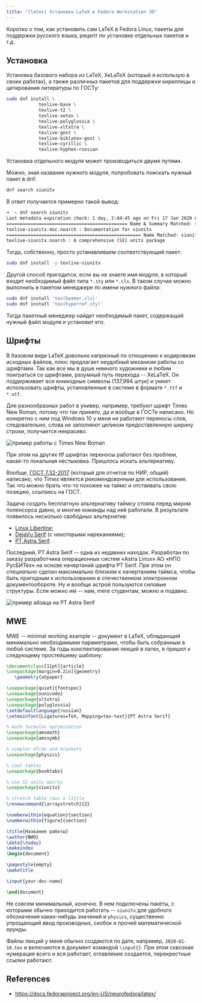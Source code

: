 ```yaml
---
title: "[latex] Установка LaTeX в Fedora Workstation 30"
---
```


Коротко о том, как установить сам LaTeX в Fedora Linux, пакеты для поддержки русского языка, рецепт по установке отдельных пакетов и т.д.

## Установка

Установка базового набора из LaTeX, XeLaTeX (который я использую в своих работах), а также различных пакетов для поддержки кириллицы и цитирования литературы по ГОСТу:

```bash
sudo dnf install \
            texlive-base \
            texlive-t2 \
            texlive-xetex \
            texlive-polyglossia \
            texlive-xltxtra \
            texlive-gost \
            texlive-biblatex-gost \
            texlive-cyrillic \
            texlive-hyphen-russian
```

Установка отдельного модуля может производиться двумя путями.

Можно, зная название нужного модуля, попробовать поискать нужный пакет в dnf:

```bash
dnf search siunitx
```

В ответ получается примерно такой вывод:

```bash
➜  ~ dnf search siunitx
Last metadata expiration check: 1 day, 2:44:45 ago on Fri 17 Jan 2020 08:24:17 PM MSK.
============================================= Name & Summary Matched: siunitx ==============================================
texlive-siunitx-doc.noarch : Documentation for siunitx
================================================== Name Matched: siunitx ===================================================
texlive-siunitx.noarch : A comprehensive (SI) units package
```

Тогда, собственно, просто устанавливаем соответствующий пакет:

```bash
sudo dnf install -y texlive-siunitx
```

Другой способ пригодится, если вы не знаете имя модуля, в который входит необходимый файл типа `*.sty` или `*.cls`.
В таком случае можно выполнить в пакетом менеджере по имени нужного файла:

```bash
sudo dnf install 'tex(beamer.cls)' 
sudo dnf install 'tex(hyperref.sty)' 
```

Тогда пакетный менеджер найдет необходимый пакет, содержащий нужный файл модуля и установит его.

## Шрифты

В базовом виде LaTeX довольно капризный по отношению к кодировкам исходных файлов, плюс предлагает неудобный механизм работы со шрифтами.
Так как все мы в душе немного художники и любим поиграться со шрифтами, разумный путь перехода -- XeLaTeX.
Он поддерживает все юникодные символы (137,994 штук) и умеет использовать шрифты, установленные в системе в формате `*.ttf` и `*.otf`.

Для разнообразных работ в универ, например, требуют шрифт Times New Roman, потому что так _принято_, да и вообще в ГОСТе написано.
Но конкретно с ним под Windows 10 у меня не работают переносы слов, следовательно, слова не заполняют целиком предоставленную ширину строки, получается некрасиво.

![пример работы с Times New Roman](https://i.ibb.co/kyTYBsj/image.png)

При этом на других ttf шрифтах переносы работают без проблем, какая-то локальная нестыковка.
Пришлось искать альтернативу.

Вообще, [ГОСТ 7.32-2017](http://www.tsu.ru/upload/medialibrary/8cf/gost_7.32_2017.pdf) (который для отчетов по НИР, общий) написано, что Times является _рекомендованным_ для использования.
Так что можно брать что-то похожее на таймс и отстаивать свою позицию, ссылаясь на ГОСТ.

Задача создать бесплатную альтернативу таймсу стояла перед миром попенсорса давно, и многие команды над ней работали.
В результате появилось несколько свободных альтернатив:

- [Linux Libertine](https://sourceforge.net/projects/linuxlibertine/);
- [DejaVu Serif](https://dejavu-fonts.github.io/) (с некоторыми нареканиями);
- [PT Astra Serif](https://www.paratype.ru/fonts/pt/pt-astra-serif).

Последний, PT Astra Serif -- одна из недавних находок.
Разработан по заказу разработчика операционных систем «Astra Linux» АО «НПО РусБИТех» на основе начертаний шрифта PT Serif.
При этом он _специально_ сделан максимально близким к начертаниям таймса, чтобы быть пригодным к использованию в отечественном электронном документообороте.
Ну и вообще астрой пользуются силовые структуры.
Если можно им -- нам, mere студентам, можно и подавно.

![пример абзаца на PT Astra Serif](https://i.ibb.co/x6qXy4h/image.png)

## MWE

MWE -- minimal working example -- документ в LaTeX, обладающий минимально необходимыми параметрами, чтобы быть собранным в любой системе.
За годы конспектирования лекций в латех, я пришел к следующему простейшему шаблону:

```latex
\documentclass[11pt]{article}
\usepackage[margin=0.2in]{geometry}
   \geometry{a5paper}

\usepackage[quiet]{fontspec}
\usepackage{xunicode}
\usepackage{xltxtra}
\usepackage{polyglossia}
\setdefaultlanguage{russian}
\setmainfont[Ligatures=TeX, Mapping=tex-text]{PT Astra Serif}

% math formulas optimization
\usepackage{amsmath}
\usepackage{amssymb}

% simpler df/dx and brackets
\usepackage{physics}

% cool tables
\usepackage{booktabs}

% use SI units macros
\usepackage{siunitx}

% stretch table rows a little
\renewcommand{\arraystretch}{2}

\numberwithin{equation}{section}
\numberwithin{figure}{section}

\title{Название работы}
\author{ФИО}
\date{\today}
\makeindex
\begin{document}

\pagestyle{empty}
\maketitle

\input{your-doc-name}

\end{document}
```

Не совсем минимальный, конечно.
В нем подключены пакеты, с которыми обычно приходится работать -- `siunitx` для удобного обозначения каких-нибудь значений и `physics`, существенно упрощающий ввод производных, скобок и прочей математической ерунды.

Файлы лекций у меня обычно создаются по дате, например, `2020-01-10.tex` и включаются в документ командой `\input{}`.
При этом сквозная нумерация всего и вся работает, оглавление создается, перекрестные ссылки работают.

## References

- https://docs.fedoraproject.org/en-US/neurofedora/latex/

